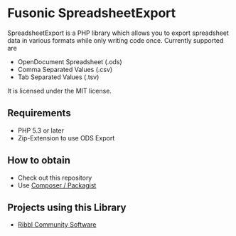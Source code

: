 # Fusonic SpreadsheetExport

SpreadsheetExport is a PHP library which allows you to export spreadsheet data in various formats while only writing code once. Currently supported are
* OpenDocument Spreadsheet (.ods)
* Comma Separated Values (.csv)
* Tab Separated Values (.tsv)

It is licensed under the MIT license.

## Requirements
* PHP 5.3 or later
* Zip-Extension to use ODS Export

## How to obtain
* Check out this repository
* Use [Composer / Packagist](https://packagist.org/packages/fusonic/spreadsheet-export)

## Projects using this Library
* [Ribbl Community Software](https://www.ribbl.com/)
